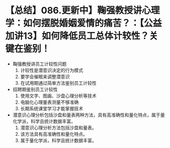 # 【总结】086.更新中】鞠强教授讲心理学：如何摆脱婚姻爱情的痛苦？：【公益加讲13】如何降低员工总体计较性？关键在鉴别！

-   鞠强教授讲员工计较性问题
    1.  计较性是潜意识决定的行为模式
    2.  要学会催眠来调整潜意识
    3.  在试用期通过简单方法鉴别员工计较性
-   招聘期鉴别员工计较性
    1.  使用文字、图画、沙盘心理分析等技术
    2.  电脑化心理量表测量不够准确
    3.  长期系统课堂学习才能掌握技术
-   潜意识心理分析包括沙盘和量表两种方法，具有高准确性和量化特点，属于量化学派，科学且统计数据丰富。
    1.  潜意识心理分析方法包括沙盘和量表。
    2.  该方法具有高准确性和量化特点。
    3.  属于量化学派，科学且统计数据丰富。